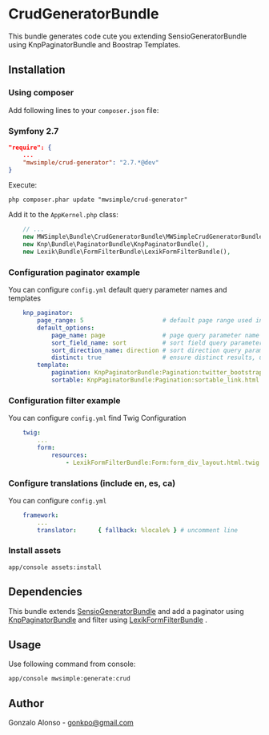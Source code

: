 # CrudGeneratorBundle

This bundle generates code cute you extending SensioGeneratorBundle using KnpPaginatorBundle and Boostrap Templates.

## Installation

### Using composer

Add following lines to your `composer.json` file:

### Symfony 2.7

```json
"require": {
	...
	"mwsimple/crud-generator": "2.7.*@dev"
}
```

Execute:

```cli
php composer.phar update "mwsimple/crud-generator"
```

Add it to the `AppKernel.php` class:

```php
	// ...
	new MWSimple\Bundle\CrudGeneratorBundle\MWSimpleCrudGeneratorBundle(),
	new Knp\Bundle\PaginatorBundle\KnpPaginatorBundle(),
	new Lexik\Bundle\FormFilterBundle\LexikFormFilterBundle(),
```

### Configuration paginator example

You can configure `config.yml` default query parameter names and templates

```yaml
    knp_paginator:
        page_range: 5                      # default page range used in pagination control
        default_options:
            page_name: page                # page query parameter name
            sort_field_name: sort          # sort field query parameter name
            sort_direction_name: direction # sort direction query parameter name
            distinct: true                 # ensure distinct results, useful when ORM queries are using GROUP BY statements
        template:
            pagination: KnpPaginatorBundle:Pagination:twitter_bootstrap_pagination.html.twig # bootstrap sliding pagination controls template
            sortable: KnpPaginatorBundle:Pagination:sortable_link.html.twig # sort link template
```

### Configuration filter example

You can configure `config.yml` find Twig Configuration

```yaml
    twig:
        ...
        form:
            resources:
                - LexikFormFilterBundle:Form:form_div_layout.html.twig
```

### Configure translations (include en, es, ca)

You can configure `config.yml`

```yaml
    framework:
        ...
        translator:      { fallback: %locale% } # uncomment line
```

### Install assets

```cli
app/console assets:install
```

## Dependencies

This bundle extends [SensioGeneratorBundle](https://github.com/sensio/SensioGeneratorBundle) and add a paginator using [KnpPaginatorBundle](https://github.com/KnpLabs/KnpPaginatorBundle) and filter using [LexikFormFilterBundle](https://github.com/lexik/LexikFormFilterBundle) .

## Usage

Use following command from console:

```cli
app/console mwsimple:generate:crud
```

## Author

Gonzalo Alonso - gonkpo@gmail.com
